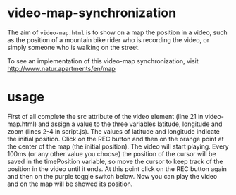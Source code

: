 # video-map-synchronization
The aim of `video-map.html` is to show on a map the position in a video, such as the position of a mountain bike rider who is recording the video, or simply someone who is walking on the street.

To see an implementation of this video-map synchronization, visit http://www.natur.apartments/en/map

# usage
First of all complete the src attribute of the video element (line 21 in video-map.html) and assign a value to the three variables latitude, longitude and zoom (lines 2-4 in script.js).
The values of latitude and longitude indicate the initial position.
Click on the REC button and then on the orange point at the center of the map (the initial position).
The video will start playing. Every 100ms (or any other value you choose) the position of the cursor will be saved in the timePosition variable, so move the cursor to keep track of the position in the video until it ends.
At this point click on the REC button again and then on the purple toggle switch below. Now you can play the video and on the map will be showed its position.
